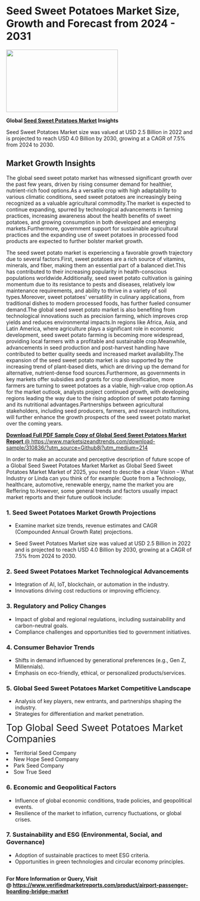<H1>Seed Sweet Potatoes Market Size, Growth and Forecast from 2024 - 2031</H1><img class="aligncenter size-medium wp-image-584254" src="https://thirdeyenews.in/wp-content/uploads/2024/09/Global-Market-Research-300x168.jpeg" alt="" width="300" height="168" /><p><strong>Global&nbsp;<a href="https://www.marketsizeandtrends.com/download-sample/310836/?utm_source=Github8j?utm_medium=214">Seed Sweet Potatoes Market</a> Insights</strong></p><p>Seed Sweet Potatoes Market size was valued at USD 2.5 Billion in 2022 and is projected to reach USD 4.0 Billion by 2030, growing at a CAGR of 7.5% from 2024 to 2030.</p><p><h2>Market Growth Insights</h2> <p>The global seed sweet potato market has witnessed significant growth over the past few years, driven by rising consumer demand for healthier, nutrient-rich food options.As a versatile crop with high adaptability to various climatic conditions, seed sweet potatoes are increasingly being recognized as a valuable agricultural commodity.The market is expected to continue expanding, spurred by technological advancements in farming practices, increasing awareness about the health benefits of sweet potatoes, and growing consumption in both developed and emerging markets.Furthermore, government support for sustainable agricultural practices and the expanding use of sweet potatoes in processed food products are expected to further bolster market growth.</p> <p><a href="#"></a></p> <p>The seed sweet potato market is experiencing a favorable growth trajectory due to several factors.First, sweet potatoes are a rich source of vitamins, minerals, and fiber, making them an essential part of a balanced diet.This has contributed to their increasing popularity in health-conscious populations worldwide.Additionally, seed sweet potato cultivation is gaining momentum due to its resistance to pests and diseases, relatively low maintenance requirements, and ability to thrive in a variety of soil types.Moreover, sweet potatoes' versatility in culinary applications, from traditional dishes to modern processed foods, has further fueled consumer demand.The global seed sweet potato market is also benefiting from technological innovations such as precision farming, which improves crop yields and reduces environmental impacts.In regions like Africa, Asia, and Latin America, where agriculture plays a significant role in economic development, seed sweet potato farming is becoming more widespread, providing local farmers with a profitable and sustainable crop.Meanwhile, advancements in seed production and post-harvest handling have contributed to better quality seeds and increased market availability.The expansion of the seed sweet potato market is also supported by the increasing trend of plant-based diets, which are driving up the demand for alternative, nutrient-dense food sources.Furthermore, as governments in key markets offer subsidies and grants for crop diversification, more farmers are turning to sweet potatoes as a viable, high-value crop option.As for the market outlook, analysts project continued growth, with developing regions leading the way due to the rising adoption of sweet potato farming and its nutritional advantages.Partnerships between agricultural stakeholders, including seed producers, farmers, and research institutions, will further enhance the growth prospects of the seed sweet potato market over the coming years.<p><a href="#"></p><p><span class=""><strong>Download Full PDF Sample Copy of Global Seed Sweet Potatoes Market Report</strong> @ <a href="https://www.marketsizeandtrends.com/download-sample/310836/?utm_source=Github8j?utm_medium=214" target="_blank">https://www.marketsizeandtrends.com/download-sample/310836/?utm_source=Github8j?utm_medium=214</a></span></p><p>In order to make an accurate and perceptive description of future scope of a Global&nbsp;Seed Sweet Potatoes Market Market as Global&nbsp;Seed Sweet Potatoes Market Market of 2025, you need to describe a clear Vision &ndash; What Industry or Linda can you think of for example: Quote from a Technology, healthcare, automotive, renewable energy, name the market you are Reffering to.However, some general trends and factors usually impact market reports and their future outlook include:</p><h3>1.&nbsp;<strong>Seed Sweet Potatoes Market Growth Projections</strong></h3><ul><li>Examine market size trends, revenue estimates and CAGR (Compounded Annual Growth Rate) projections.</li><li><p>Seed Sweet Potatoes Market size was valued at USD 2.5 Billion in 2022 and is projected to reach USD 4.0 Billion by 2030, growing at a CAGR of 7.5% from 2024 to 2030.</p></li></ul><h3>2.&nbsp;<strong>Seed Sweet Potatoes Market Technological Advancements</strong></h3><ul><li>Integration of AI, IoT, blockchain, or automation in the industry.</li><li>Innovations driving cost reductions or improving efficiency.</li></ul><h3>3.&nbsp;<strong>Regulatory and Policy Changes</strong></h3><ul><li>Impact of global and regional regulations, including sustainability and carbon-neutral goals.</li><li>Compliance challenges and opportunities tied to government initiatives.</li></ul><h3>4.&nbsp;<strong>Consumer Behavior Trends</strong></h3><ul><li>Shifts in demand influenced by generational preferences (e.g., Gen Z, Millennials).</li><li>Emphasis on eco-friendly, ethical, or personalized products/services.</li></ul><h3>5.&nbsp;<strong>Global Seed Sweet Potatoes Market Competitive Landscape</strong></h3><ul><li>Analysis of key players, new entrants, and partnerships shaping the industry.</li><li>Strategies for differentiation and market penetration.</li></ul><p data-pm-slice="1 1 []"><span style="color: inherit; font-family: inherit; font-size: 25px;">Top Global Seed Sweet Potatoes Market Companies</span></p><div class="" data-test-id=""><p><li>Territorial Seed Company</li><li> New Hope Seed Company</li><li> Park Seed Company</li><li> Sow True Seed</li></p></div><h3>6.&nbsp;<strong>Economic and Geopolitical Factors</strong></h3><ul><li>Influence of global economic conditions, trade policies, and geopolitical events.</li><li>Resilience of the market to inflation, currency fluctuations, or global crises.</li></ul><h3>7.&nbsp;<strong>Sustainability and ESG (Environmental, Social, and Governance)</strong></h3><ul><li>Adoption of sustainable practices to meet ESG criteria.</li><li>Opportunities in green technologies and circular economy principles.</li></ul><h2><strong style="font-size: 14px;">For More Information or Query, Visit @&nbsp;</strong><a style="background-color: #ffffff; font-size: 14px;" href="https://www.marketsizeandtrends.com/report/seed-sweet-potatoes-market/" target="_blank">https://www.verifiedmarketreports.com/product/airport-passenger-boarding-bridge-market</a></h2>